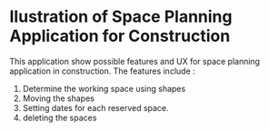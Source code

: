 # Ilustration of Space Planning Application for Construction
This application show possible features and UX for space planning application in construction. The features include :
1. Determine the working space using shapes
2. Moving the shapes
3. Setting dates for each reserved space.
4. deleting the spaces

